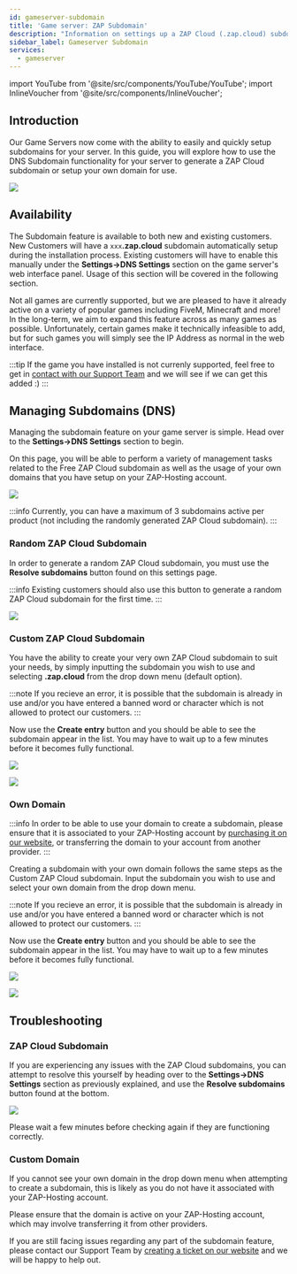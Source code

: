 ```yaml
---
id: gameserver-subdomain
title: 'Game server: ZAP Subdomain'
description: "Information on settings up a ZAP Cloud (.zap.cloud) subdomain or your own domain for your game server from ZAP-Hosting - ZAP-Hosting.com"
sidebar_label: Gameserver Subdomain
services:
  - gameserver
---
```


import YouTube from '@site/src/components/YouTube/YouTube';
import InlineVoucher from '@site/src/components/InlineVoucher';

## Introduction

Our Game Servers now come with the ability to easily and quickly setup subdomains for your server. In this guide, you will explore how to use the DNS Subdomain functionality for your server to generate a ZAP Cloud subdomain or setup your own domain for use.

<YouTube videoId="1fFagkzOvfo" imageSrc="https://screensaver01.zap-hosting.com/index.php/s/bbTYcXxCWXEYNrQ/preview" title="ZAP Cloud domain for Game Servers" description="Feel like you understand better when you see things in action?  We’ve got you! Dive into our video that breaks it all down for you. Whether you're in a rush or just prefer to soak up information in the most engaging way possible!"/>

![](https://screensaver01.zap-hosting.com/index.php/s/yJTBQ7oC926LfbT/preview)

<InlineVoucher />

## Availability

The Subdomain feature is available to both new and existing customers. New Customers will have a `xxx`**.zap.cloud** subdomain automatically setup during the installation process. Existing customers will have to enable this manually under the **Settings->DNS Settings** section on the game server's web interface panel. Usage of this section will be covered in the following section.

Not all games are currently supported, but we are pleased to have it already active on a variety of popular games including FiveM, Minecraft and more! In the long-term, we aim to expand this feature across as many games as possible. Unfortunately, certain games make it technically infeasible to add, but for such games you will simply see the IP Address as normal in the web interface.

:::tip
If the game you have installed is not currenly supported, feel free to get in [contact with our Support Team](https://zap-hosting.com/en/customer/support/) and we will see if we can get this added :)
:::

## Managing Subdomains (DNS)

Managing the subdomain feature on your game server is simple. Head over to the **Settings->DNS Settings** section to begin.

On this page, you will be able to perform a variety of management tasks related to the Free ZAP Cloud subdomain as well as the usage of your own domains that you have setup on your ZAP-Hosting account.

![](https://screensaver01.zap-hosting.com/index.php/s/M6SMHKJcZ3GgXQd/preview)

:::info
Currently, you can have a maximum of 3 subdomains active per product (not including the randomly generated ZAP Cloud subdomain).
:::

### Random ZAP Cloud Subdomain

In order to generate a random ZAP Cloud subdomain, you must use the **Resolve subdomains** button found on this settings page.

:::info
Existing customers should also use this button to generate a random ZAP Cloud subdomain for the first time.
:::

![](https://screensaver01.zap-hosting.com/index.php/s/Lc5CCQwMtCK63nx/preview)

### Custom ZAP Cloud Subdomain

You have the ability to create your very own ZAP Cloud subdomain to suit your needs, by simply inputting the subdomain you wish to use and selecting **.zap.cloud** from the drop down menu (default option).

:::note
If you recieve an error, it is possible that the subdomain is already in use and/or you have entered a banned word or character which is not allowed to protect our customers.
:::

Now use the **Create entry** button and you should be able to see the subdomain appear in the list. You may have to wait up to a few minutes before it becomes fully functional.

![](https://screensaver01.zap-hosting.com/index.php/s/odqKSyzXRLi5zRx/preview)

![](https://screensaver01.zap-hosting.com/index.php/s/yWmt4j3nWEgbN6K/preview)

### Own Domain

:::info
In order to be able to use your domain to create a subdomain, please ensure that it is associated to your ZAP-Hosting account by [purchasing it on our website](https://zap-hosting.com/en/shop/product/domain/), or transferring the domain to your account from another provider.
:::

Creating a subdomain with your own domain follows the same steps as the Custom ZAP Cloud subdomain. Input the subdomain you wish to use and select your own domain from the drop down menu.

:::note
If you recieve an error, it is possible that the subdomain is already in use and/or you have entered a banned word or character which is not allowed to protect our customers.
:::

Now use the **Create entry** button and you should be able to see the subdomain appear in the list. You may have to wait up to a few minutes before it becomes fully functional.

![](https://screensaver01.zap-hosting.com/index.php/s/Xoe8c4T9TNpby27/preview)

![](https://screensaver01.zap-hosting.com/index.php/s/AX9yFSb3nRNoKiF/preview)

## Troubleshooting

### ZAP Cloud Subdomain

If you are experiencing any issues with the ZAP Cloud subdomains, you can attempt to resolve this yourself by heading over to the **Settings->DNS Settings** section as previously explained, and use the **Resolve subdomains** button found at the bottom.

![](https://screensaver01.zap-hosting.com/index.php/s/Lc5CCQwMtCK63nx/preview)

Please wait a few minutes before checking again if they are functioning correctly.

### Custom Domain

If you cannot see your own domain in the drop down menu when attempting to create a subdomain, this is likely as you do not have it associated with your ZAP-Hosting account.

Please ensure that the domain is active on your ZAP-Hosting account, which may involve transferring it from other providers.

If you are still facing issues regarding any part of the subdomain feature, please contact our Support Team by [creating a ticket on our website](https://zap-hosting.com/en/customer/support/) and we will be happy to help out.

<InlineVoucher />
